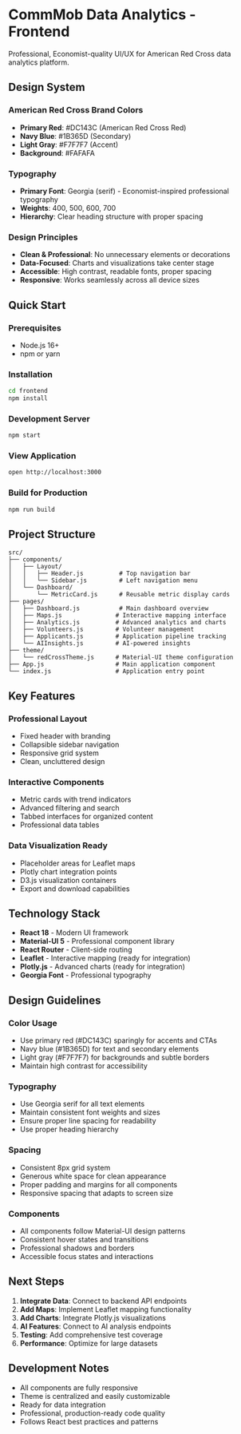 # CommMob Data Analytics - Frontend

Professional, Economist-quality UI/UX for American Red Cross data analytics platform.

## Design System

### American Red Cross Brand Colors
- **Primary Red**: #DC143C (American Red Cross Red)
- **Navy Blue**: #1B365D (Secondary)
- **Light Gray**: #F7F7F7 (Accent)
- **Background**: #FAFAFA

### Typography
- **Primary Font**: Georgia (serif) - Economist-inspired professional typography
- **Weights**: 400, 500, 600, 700
- **Hierarchy**: Clear heading structure with proper spacing

### Design Principles
- **Clean & Professional**: No unnecessary elements or decorations
- **Data-Focused**: Charts and visualizations take center stage
- **Accessible**: High contrast, readable fonts, proper spacing
- **Responsive**: Works seamlessly across all device sizes

## Quick Start

### Prerequisites
- Node.js 16+
- npm or yarn

### Installation
```bash
cd frontend
npm install
```

### Development Server
```bash
npm start
```

### View Application
```bash
open http://localhost:3000
```

### Build for Production
```bash
npm run build
```

## Project Structure

```
src/
├── components/
│   ├── Layout/
│   │   ├── Header.js          # Top navigation bar
│   │   └── Sidebar.js         # Left navigation menu
│   └── Dashboard/
│       └── MetricCard.js      # Reusable metric display cards
├── pages/
│   ├── Dashboard.js           # Main dashboard overview
│   ├── Maps.js               # Interactive mapping interface
│   ├── Analytics.js          # Advanced analytics and charts
│   ├── Volunteers.js         # Volunteer management
│   ├── Applicants.js         # Application pipeline tracking
│   └── AIInsights.js         # AI-powered insights
├── theme/
│   └── redCrossTheme.js      # Material-UI theme configuration
├── App.js                    # Main application component
└── index.js                  # Application entry point
```

## Key Features

### Professional Layout
- Fixed header with branding
- Collapsible sidebar navigation
- Responsive grid system
- Clean, uncluttered design

### Interactive Components
- Metric cards with trend indicators
- Advanced filtering and search
- Tabbed interfaces for organized content
- Professional data tables

### Data Visualization Ready
- Placeholder areas for Leaflet maps
- Plotly chart integration points
- D3.js visualization containers
- Export and download capabilities

## Technology Stack

- **React 18** - Modern UI framework
- **Material-UI 5** - Professional component library
- **React Router** - Client-side routing
- **Leaflet** - Interactive mapping (ready for integration)
- **Plotly.js** - Advanced charts (ready for integration)
- **Georgia Font** - Professional typography

## Design Guidelines

### Color Usage
- Use primary red (#DC143C) sparingly for accents and CTAs
- Navy blue (#1B365D) for text and secondary elements
- Light gray (#F7F7F7) for backgrounds and subtle borders
- Maintain high contrast for accessibility

### Typography
- Use Georgia serif for all text elements
- Maintain consistent font weights and sizes
- Ensure proper line spacing for readability
- Use proper heading hierarchy

### Spacing
- Consistent 8px grid system
- Generous white space for clean appearance
- Proper padding and margins for all components
- Responsive spacing that adapts to screen size

### Components
- All components follow Material-UI design patterns
- Consistent hover states and transitions
- Professional shadows and borders
- Accessible focus states and interactions

## Next Steps

1. **Integrate Data**: Connect to backend API endpoints
2. **Add Maps**: Implement Leaflet mapping functionality
3. **Add Charts**: Integrate Plotly.js visualizations
4. **AI Features**: Connect to AI analysis endpoints
5. **Testing**: Add comprehensive test coverage
6. **Performance**: Optimize for large datasets

## Development Notes

- All components are fully responsive
- Theme is centralized and easily customizable
- Ready for data integration
- Professional, production-ready code quality
- Follows React best practices and patterns
